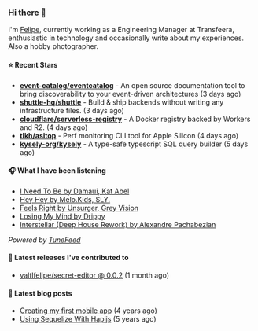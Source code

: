 ### Hi there 👋

I'm [Felipe](https://felipevm.com), currently working as a Engineering Manager at Transfeera, enthusiastic in technology and occasionally write about my experiences. Also a hobby photographer.

#### ⭐ Recent Stars
- **[event-catalog/eventcatalog](https://github.com/event-catalog/eventcatalog)** - An open source documentation tool to bring discoverability to your event-driven architectures  (3 days ago)
- **[shuttle-hq/shuttle](https://github.com/shuttle-hq/shuttle)** - Build &amp; ship backends without writing any infrastructure files. (3 days ago)
- **[cloudflare/serverless-registry](https://github.com/cloudflare/serverless-registry)** - A Docker registry backed by Workers and R2. (4 days ago)
- **[tlkh/asitop](https://github.com/tlkh/asitop)** - Perf monitoring CLI tool for Apple Silicon (4 days ago)
- **[kysely-org/kysely](https://github.com/kysely-org/kysely)** - A type-safe typescript SQL query builder (5 days ago)

#### 🎧 What I have been listening
- [I Need To Be by Damaui, Kat Abel](https://open.spotify.com/track/2WW9Ui0oXgDRdUfNQQUrcA)
- [Hey Hey by Melo.Kids, SLY.](https://open.spotify.com/track/3DyAEIYxZ6q0Fk59e0OCWY)
- [Feels Right by Unsurger, Grey Vision](https://open.spotify.com/track/6L7hafl8kozzvTBeSVVE0T)
- [Losing My Mind by Drippy](https://open.spotify.com/track/55FDzRRQTbt9v97rqAPvBE)
- [Interstellar (Deep House Rework) by Alexandre Pachabezian](https://open.spotify.com/track/0wPVHjSezP3fyF97VUa5PW)

_Powered by [TuneFeed](https://tunefeed.app?ref=valtlfelipe-gh-profile)_ 

#### 🚀 Latest releases I've contributed to


- [valtlfelipe/secret-editor @ 0.0.2](https://github.com/valtlfelipe/secret-editor/releases/tag/0.0.2) (1 month ago)

#### 📄 Latest blog posts
- [Creating my first mobile app](https://felipevm.com/posts/creating-my-first-mobile-app/) (4 years ago)
- [Using Sequelize With Hapijs](https://felipevm.com/posts/using-sequelize-with-hapijs/) (5 years ago)
